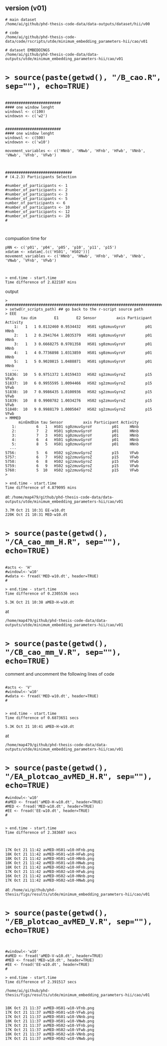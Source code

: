 version (v01)
---




```
# main dataset
/home/ai/github/phd-thesis-code-data/data-outputs/dataset/hii/v00 

# code
/home/ai/github/phd-thesis-code-data/code/rscripts/utde/minimum_embedding_parameters-hii/cao/v01 

# dataset EMBEDDINGS
/home/ai/github/phd-thesis-code-data/data-outputs/utde/minimum_embedding_parameters-hii/cao/v01
```







# `> source(paste(getwd(), "/B_cao.R", sep=""), echo=TRUE)`

```

#########################
#### one window lenght
windowsl <- c(100)
windowsn <- c('w2')


#########################
#### one window lenght
windowsl <- c(500)
windowsn <- c('w10')

movement_variables <- c('HNnb', 'HNwb', 'HFnb', 'HFwb', 'VNnb', 'VNwb', 'VFnb', 'VFwb')



##############################
# (4.2.3) Participants Selection

#number_of_participants <- 1
#number_of_participants <- 2
#number_of_participants <- 3
#number_of_participants <- 5
number_of_participants <- 6
#number_of_participants <- 10
#number_of_participants <- 12
#number_of_participants <- 20
#



```




compuation time for
```
pNN <- c('p01', 'p04', 'p05', 'p10', 'p11', 'p15')
xdatam <- xdatam[.(c('HS01', 'HS02'))] 
movement_variables <- c('HNnb', 'HNwb', 'HFnb', 'HFwb', 'VNnb', 'VNwb', 'VFnb', 'VFwb')
```



```


> end.time - start.time
Time difference of 2.822107 mins

```

output


```
> ################################################################################
> setwd(r_scripts_path) ## go back to the r-script source path
> EEE
       tau dim        E1        E2 Sensor         axis Participant Activity
    1:   1   1 0.0132460 0.9534432   HS01 sg0zmuvGyroY         p01     HNnb
    2:   1   2 0.2941764 1.0035379   HS01 sg0zmuvGyroY         p01     HNnb
    3:   1   3 0.6668275 0.9701358   HS01 sg0zmuvGyroY         p01     HNnb
    4:   1   4 0.7736898 1.0313859   HS01 sg0zmuvGyroY         p01     HNnb
    5:   1   5 0.9020815 1.0488871   HS01 sg0zmuvGyroY         p01     HNnb
   ---                                                                     
51836:  10   5 0.9751372 1.0159433   HS02 sg2zmuvGyroZ         p15     VFwb
51837:  10   6 0.9955595 1.0094466   HS02 sg2zmuvGyroZ         p15     VFwb
51838:  10   7 0.9986435 1.0100936   HS02 sg2zmuvGyroZ         p15     VFwb
51839:  10   8 0.9908782 1.0034276   HS02 sg2zmuvGyroZ         p15     VFwb
51840:  10   9 0.9988179 1.0005047   HS02 sg2zmuvGyroZ         p15     VFwb
> MMMED
      minEmdDim tau Sensor         axis Participant Activity
   1:         6   1   HS01 sg0zmuvGyroY         p01     HNnb
   2:         7   2   HS01 sg0zmuvGyroY         p01     HNnb
   3:         7   3   HS01 sg0zmuvGyroY         p01     HNnb
   4:         6   4   HS01 sg0zmuvGyroY         p01     HNnb
   5:         8   5   HS01 sg0zmuvGyroY         p01     HNnb
  ---                                                       
5756:         5   6   HS02 sg2zmuvGyroZ         p15     VFwb
5757:         6   7   HS02 sg2zmuvGyroZ         p15     VFwb
5758:         6   8   HS02 sg2zmuvGyroZ         p15     VFwb
5759:         6   9   HS02 sg2zmuvGyroZ         p15     VFwb
5760:         5  10   HS02 sg2zmuvGyroZ         p15     VFwb
> 
```

```
> end.time - start.time
Time difference of 4.879095 mins
```

at: 
`/home/map479/github/phd-thesis-code-data/data-outputs/utde/minimum_embedding_parameters-hii/cao/v01`




 

```
3.7M Oct 21 10:31 EE-w10.dt
220K Oct 21 10:31 MED-w10.dt
```



















#  `> source(paste(getwd(), "/CA_cao_mm_H.R", sep=""), echo=TRUE)`

```

#acts <- 'H'
#windowl<-'w10'
#wdata <- fread('MED-w10.dt', header=TRUE)
#
```


```
> end.time - start.time
Time difference of 0.2305536 secs
```




```
5.3K Oct 21 10:38 aMED-H-w10.dt
```

at 

`/home/map479/github/phd-thesis-code-data/data-outputs/utde/minimum_embedding_parameters-hii/cao/v01`










# `> source(paste(getwd(), "/CB_cao_mm_V.R", sep=""), echo=TRUE)`


comment and uncomment the following lines of code
```

#acts <- 'V'
#windowl<-'w10'
#wdata <- fread('MED-w10.dt', header=TRUE)
#
```


```

> end.time - start.time
Time difference of 0.6873651 secs

```

```
5.3K Oct 21 10:41 aMED-H-w10.dt
```


at 

`/home/map479/github/phd-thesis-code-data/data-outputs/utde/minimum_embedding_parameters-hii/cao/v01`













# `> source(paste(getwd(), "/EA_plotcao_avMED_H.R", sep=""), echo=TRUE)`

```
#windowl<-'w10'
#aMED <- fread('aMED-H-w10.dt', header=TRUE)
#MED <- fread('MED-w10.dt', header=TRUE)
#EE <- fread('EE-w10.dt', header=TRUE)
#
```

```

> end.time - start.time
Time difference of 2.383607 secs

```


```


17K Oct 21 11:42 avMED-HS01-w10-HFnb.png
18K Oct 21 11:42 avMED-HS01-w10-HFwb.png
18K Oct 21 11:42 avMED-HS01-w10-HNnb.png
18K Oct 21 11:42 avMED-HS01-w10-HNwb.png
18K Oct 21 11:42 avMED-HS02-w10-HFnb.png
17K Oct 21 11:42 avMED-HS02-w10-HFwb.png
16K Oct 21 11:42 avMED-HS02-w10-HNnb.png
17K Oct 21 11:42 avMED-HS02-w10-HNwb.png

```

at: `/home/ai/github/phd-thesis/figs/results/utde/minimum_embedding_parameters-hii/cao/v01`
















# `> source(paste(getwd(), "/EB_plotcao_avMED_V.R", sep=""), echo=TRUE)`


```


#windowl<-'w10'
#aMED <- fread('aMED-V-w10.dt', header=TRUE)
#MED <- fread('MED-w10.dt', header=TRUE)
#EE <- fread('EE-w10.dt', header=TRUE)
#

```






```
> end.time - start.time
Time difference of 2.391517 secs
```

`/home/ai/github/phd-thesis/figs/results/utde/minimum_embedding_parameters-hii/cao/v01`

```

18K Oct 21 11:37 avMED-HS01-w10-VFnb.png
17K Oct 21 11:37 avMED-HS01-w10-VFwb.png
17K Oct 21 11:37 avMED-HS01-w10-VNnb.png
18K Oct 21 11:37 avMED-HS01-w10-VNwb.png
17K Oct 21 11:37 avMED-HS02-w10-VFnb.png
17K Oct 21 11:37 avMED-HS02-w10-VFwb.png
18K Oct 21 11:37 avMED-HS02-w10-VNnb.png
17K Oct 21 11:37 avMED-HS02-w10-VNwb.png
```



